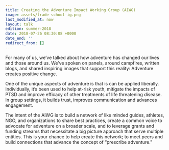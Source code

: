 ```yaml
---
title: Creating the Adventure Impact Working Group (AIWG)
image: assets/trade-school-ig.png
last_modified_at: now
layout: talk
edition: summer-2018
date: 2018-07-26 08:30:08 +0000
date_end: ''
redirect_from: []
---
```

For many of us, we’ve talked about how adventure has changed our lives and those around us. We’ve spoken on panels, around campfires, written blogs, and shared inspiring images that support this reality: Adventure creates positive change.

One of the unique aspects of adventure is that is can be applied liberally. Individually, it’s been used to help at-risk youth, mitigate the impacts of PTSD and improve efficacy of other treatments of life threatening disease. In group settings, it builds trust, improves communication and advances engagement. 

The intent of the AIWG is to build a network of like minded guides, athletes, NGO, and organizations to share best practices, create a common voice to advocate for adventure on a broader scale, and to leverage grants and funding streams that necessitate a big picture approach that serve multiple entities. This is your chance to help create this network; to meet peers and build connections that advance the concept of “prescribe adventure."